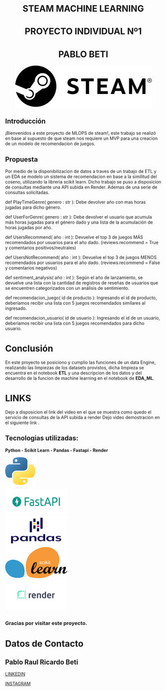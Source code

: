 # <h1 align=center> **STEAM MACHINE LEARNING** </h1>
# <h1 align=center> **PROYECTO INDIVIDUAL Nº1** </h1>
# <h1 align=center> **PABLO BETI** </h1>

<p align="center">
  <img src="src/steam1.png">
</p>

## Introducción

¡Bienvenidos a este proyecto de MLOPS de steam!, este trabajo se realizó en base al supuesto de que steam nos requiere un MVP para una creacion de un modelo de recomendacion de juegos. 

## Propuesta
Por medio de la disponibilizacion de datos a traves de un trabajo de ETL y un EDA se modelo un sistema de recomendacion en base a la similitud del coseno, utilizando la libreria scikit learn.
Dicho trabajo se puso a disposicion de consultas mediante una API subida en Render. Ademas de una serie de consultas solicitadas.

def PlayTimeGenre( genero : str ): Debe devolver año con mas horas jugadas para dicho género.

def UserForGenre( genero : str ): Debe devolver el usuario que acumula más horas jugadas para el género dado y una lista de la acumulación de horas jugadas por año.

def UsersRecommend( año : int ): Devuelve el top 3 de juegos MÁS recomendados por usuarios para el año dado. (reviews.recommend = True y comentarios positivos/neutrales)

def UsersNotRecommend( año : int ): Devuelve el top 3 de juegos MENOS recomendados por usuarios para el año dado. (reviews.recommend = False y comentarios negativos)

def sentiment_analysis( año : int ): Según el año de lanzamiento, se devuelve una lista con la cantidad de registros de reseñas de usuarios que se encuentren categorizados con un análisis de sentimiento.

def recomendacion_juego( id de producto ): Ingresando el id de producto, deberíamos recibir una lista con 5 juegos recomendados similares al ingresado.

def recomendacion_usuario( id de usuario ): Ingresando el id de un usuario, deberíamos recibir una lista con 5 juegos recomendados para dicho usuario.

# Conclusión

En este proyecto se posiciono y cumplio las funciones de un data Engine, realizando las limpiezas de los datasets provistos, dicha limpieza se encuentra en el notebook **ETL** y una descripcion de los datos y del desarrollo de la funcion de machine learning en el notebook de **EDA_ML**.

# LINKS
Dejo a disposicion el link del video en el que se muestra como quedo el servicio de consultas de la API subida a render 
Dejo video demostracion en el siguiente link .



## Tecnologias utilizadas:
**Python - Scikit Learn - Pandas - Fastapi - Render** 

<body>
  <div class="logo-container">
    <img class="logo" src="src/Python-logo-notext.svg.png" width="100" height="100">
  </div>
    <div class="logo-container">
    <img class="logo" src="src/fastapi.png" width="200" height="80">
  </div>
  <div class="logo-container">
    <img class="logo" src="src/pandas.png" width="200" height="100">
  </div>
  <div class="logo-container">
    <img class="logo" src="src/scikit.png" width="200" height="100">
  </div>
    <div class="logo-container">
    <img class="logo" src="src/render.png" width="200" height="100">
  </div>

</body>

##
### Gracias por visitar este proyecto.
##

# Datos de Contacto

## Pablo Raul Ricardo Beti
[LINKEDIN](https://www.linkedin.com/in/pablo-beti-714007265/)

[INSTAGRAM](https://www.instagram.com/pablo_beti/)

##

##